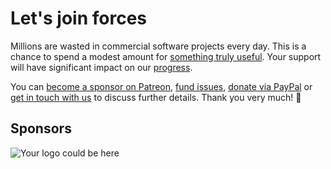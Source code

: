 Let's join forces
=================

Millions are wasted in commercial software projects every day. This is a chance to spend a modest amount for [something truly useful](https://dl.photoprism.org/slides/PhotoPrism.pdf).
Your support will have significant impact on our [progress](https://github.com/photoprism/photoprism/wiki/Project-Status).

You can [become a sponsor on Patreon](https://www.patreon.com/photoprism), [fund issues](https://issuehunt.io/repos/119160553), [donate via PayPal](https://www.paypal.me/photoprism) or [get in touch with us](mailto:hello@photoprism.org) to discuss further details.
Thank you very much! 💎

Sponsors
--------

![Your logo could be here](https://dl.photoprism.org/assets/img/sponsor.png)
